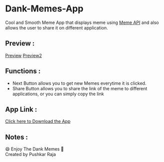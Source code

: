 # Dank-Memes-App
Cool and Smooth Meme App that displays meme using [Meme API](https://github.com/D3vd/Meme_Api) and also allows the user to share it on different application.
</br>

## Preview :
[Preview](https://i.redd.it/ylcxk9kpe4z61.png)
[Preview2](https://i.redd.it/fgbydyzxe4z61.png)

## Functions :
- Next Button allows you to get new Memes everytime it is clicked.
- Share Button allows you to share the link of the meme to different applications, or you can simply copy the link

## App Link :
[Click here to Download the App](https://drive.google.com/drive/folders/1EXgykzG0XHuxnbSYzsRfFPCc7oP5Fcw1)

## Notes :
:smile: Enjoy The Dank Memes :raised_hands:	</br>
Created by Pushkar Raja
